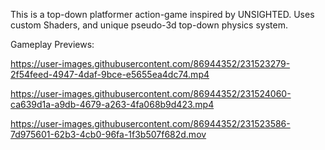 This is a top-down platformer action-game inspired by UNSIGHTED. 
Uses custom Shaders, and unique pseudo-3d top-down physics system.

Gameplay Previews:

https://user-images.githubusercontent.com/86944352/231523279-2f54feed-4947-4daf-9bce-e5655ea4dc74.mp4

https://user-images.githubusercontent.com/86944352/231524060-ca639d1a-a9db-4679-a263-4fa068b9d423.mp4

https://user-images.githubusercontent.com/86944352/231523586-7d975601-62b3-4cb0-96fa-1f3b507f682d.mov



